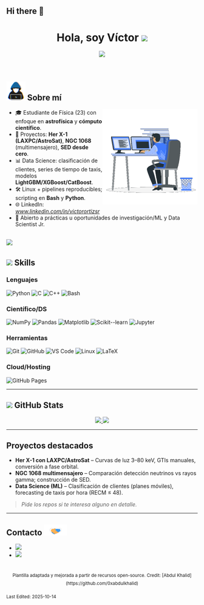 ## Hi there 👋

<!--
**SMVictorOrtiz/SMVictorOrtiz** is a ✨ _special_ ✨ repository because its `README.md` (this file) appears on your GitHub profile.

Here are some ideas to get you started:

- 🔭 I’m currently working on ...
- 🌱 I’m currently learning ...
- 👯 I’m looking to collaborate on ...
- 🤔 I’m looking for help with ...
- 💬 Ask me about ...
- 📫 How to reach me: ...
- 😄 Pronouns: ...
- ⚡ Fun fact: ...
-->

<h1 align="center"><b>Hola, soy Víctor</b> <img src="https://media.giphy.com/media/hvRJCLFzcasrR4ia7z/giphy.gif" width="35"></h1>

<p align="center">
  <a href="https://github.com/SMVictorOrtiz">
    <img src="https://readme-typing-svg.herokuapp.com?font=Fira+Code&color=00D1B2&size=24&center=true&vCenter=true&width=700&height=60&lines=Físico+%7C+Astrofísica+computacional;Data+Science+%7C+ML+aplicado;Proyectos:+Her+X-1%2C+NGC+1068%2C+LAXPC;Aprendiendo+y+compartiendo+💫">
  </a>
</p>

<br/>

## <picture><img src="https://raw.githubusercontent.com/0xAbdulKhalid/0xAbdulKhalid/main/assets/mdImages/about_me.gif" width="50"></picture> **Sobre mí**

<picture>
  <img align="right" src="https://raw.githubusercontent.com/0xAbdulKhalid/0xAbdulKhalid/main/assets/mdImages/Right_Side.gif" width="250">
</picture>

- 🎓 Estudiante de Física (23) con enfoque en **astrofísica** y **cómputo científico**.  
- 🔭 Proyectos: **Her X-1 (LAXPC/AstroSat)**, **NGC 1068** (multimensajero), **SED desde cero**.  
- 📊 Data Science: clasificación de clientes, series de tiempo de taxis, modelos **LightGBM/XGBoost/CatBoost**.  
- 🛠️ Linux + pipelines reproducibles; scripting en **Bash** y **Python**.  
- 🌐 LinkedIn: *www.linkedin.com/in/victorortizsr*  
- 💼 Abierto a prácticas u oportunidades de investigación/ML y Data Scientist Jr.

<br clear="both"/>

<img src="https://user-images.githubusercontent.com/73097560/115834477-dbab4500-a447-11eb-908a-139a6edaec5c.gif">

## <img src="https://media2.giphy.com/media/QssGEmpkyEOhBCb7e1/giphy.gif" width="25"> <b>Skills</b>

### Lenguajes
![Python](https://img.shields.io/badge/Python-14354C?style=for-the-badge&logo=python&logoColor=white)
![C](https://img.shields.io/badge/C-27370E?style=for-the-badge&logo=c&logoColor=white)
![C++](https://img.shields.io/badge/C++-00599C?style=for-the-badge&logo=c%2B%2B&logoColor=white)
![Bash](https://img.shields.io/badge/Bash-121011?style=for-the-badge&logo=gnubash&logoColor=white)

### Científico/DS
![NumPy](https://img.shields.io/badge/NumPy-013243?style=for-the-badge&logo=numpy&logoColor=white)
![Pandas](https://img.shields.io/badge/Pandas-150458?style=for-the-badge&logo=pandas&logoColor=white)
![Matplotlib](https://img.shields.io/badge/Matplotlib-0C4B33?style=for-the-badge)
![Scikit--learn](https://img.shields.io/badge/Scikit--learn-F7931E?style=for-the-badge&logo=scikitlearn&logoColor=white)
![Jupyter](https://img.shields.io/badge/Jupyter-F37626?style=for-the-badge&logo=jupyter&logoColor=white)

### Herramientas
![Git](https://img.shields.io/badge/Git-F05033?style=for-the-badge&logo=git&logoColor=white)
![GitHub](https://img.shields.io/badge/GitHub-181717?style=for-the-badge&logo=github&logoColor=white)
![VS Code](https://img.shields.io/badge/VS%20Code-0078d7?style=for-the-badge&logo=visualstudiocode&logoColor=white)
![Linux](https://img.shields.io/badge/Linux-FCC624?style=for-the-badge&logo=linux&logoColor=black)
![LaTeX](https://img.shields.io/badge/LaTeX-008080?style=for-the-badge&logo=latex&logoColor=white)

### Cloud/Hosting
![GitHub Pages](https://img.shields.io/badge/GitHub%20Pages-327FC7?style=for-the-badge&logo=github&logoColor=white)

---

## <img src="https://media.giphy.com/media/iY8CRBdQXODJSCERIr/giphy.gif" width="35"> <b>GitHub Stats</b>

<div align="center">


<a href="https://github.com/SMVictorOrtiz">
  <img src="https://github-readme-stats.vercel.app/api?username=SMVictorOrtiz&include_all_commits=true&count_private=true&show_icons=true&line_height=24&title_color=7A7ADB&icon_color=2234AE&text_color=D3D3D3&bg_color=0,000000,130F40" width="450" />
  <img src="https://github-readme-stats.vercel.app/api/top-langs?username=SMVictorOrtiz&show_icons=true&layout=compact&title_color=7A7ADB&icon_color=2234AE&text_color=D3D3D3&bg_color=0,000000,130F40" width="375" />
</a>

</div>

---

## <b>Proyectos destacados</b>

- **Her X-1 con LAXPC/AstroSat** – Curvas de luz 3–80 keV, GTIs manuales, conversión a fase orbital.  
- **NGC 1068 multimensajero** – Comparación detección neutrinos vs rayos gamma; construcción de SED.  
- **Data Science (ML)** – Clasificación de clientes (planes móviles), forecasting de taxis por hora (RECM ≤ 48).

> *Pide los repos si te interesa alguno en detalle.*

---

## <b>Contacto</b> <img src="https://raw.githubusercontent.com/0xAbdulKhalid/0xAbdulKhalid/main/assets/mdImages/handshake.gif" width="60">

<ul>
  <li>
    <a href="https://www.linkedin.com/in/victorortizsr" target="_blank" rel="noopener noreferrer">
      <img src="https://img.shields.io/badge/LinkedIn-victorortizsr-405DE6?style=for-the-badge&logo=linkedin&logoColor=white" />
    </a>
  </li>
  <li>
    <a href="mailto:victor.orsz26@gmail.com" target="_blank" rel="noopener noreferrer">
      <img src="https://img.shields.io/badge/Gmail-victor.orsz26%40gmail.com-EA4335?style=for-the-badge&logo=gmail&logoColor=white" />
    </a>
  </li>
</ul>

<br/>

<div align="center">
  <sub>Plantilla adaptada y mejorada a partir de recursos open-source. Credit: [Abdul Khalid](https://github.com/0xabdulkhalid)</sub>
</div>

<!-- Última edición -->
<sub>Last Edited: 2025-10-14</sub>
